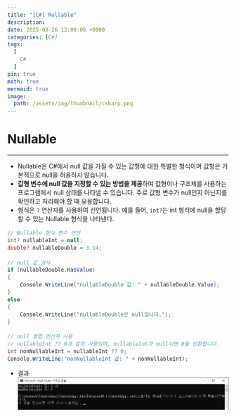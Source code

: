 ```yaml
---
title: "[C#] Nullable"
description: 
date: 2025-03-26 12:00:00 +0800
categories: [C#]
tags:
  [
    C#
  ]
pin: true
math: true
mermaid: true
image:
  path: /assets/img/thumbnail/csharp.png
---
```


# Nullable 

--- 

- Nullable은 C#에서 null 값을 가질 수 있는 값형에 대한 특별한 형식이며 값형은 기본적으로 null을 허용하지 않습니다.
- **값형 변수에 null 값을 지정할 수 있는 방법을 제공**하여 값형이나 구조체를 사용하는 프로그램에서 null 상태를 나타낼 수 있습니다. 주로 값형 변수가 null인지 아닌지를 확인하고 처리해야 할 때 유용합니다.
- 형식은 `?` 연산자를 사용하여 선언됩니다. 예를 들어, `int?`는 int 형식에 null을 할당할 수 있는 Nullable<int> 형식을 나타낸다.

```c#
// Nullable 형식 변수 선언
int? nullableInt = null;
double? nullableDouble = 3.14;

// null 값 검사
if (nullableDouble.HasValue)
{
    Console.WriteLine("nullableDouble 값: " + nullableDouble.Value);
}
else
{
    Console.WriteLine("nullableDouble은 null입니다.");
}

// null 병합 연산자 사용
// nullableInt ?? 0과 같이 사용되며, nullableInt가 null이면 0을 반환합니다.
int nonNullableInt = nullableInt ?? 0;
Console.WriteLine("nonNullableInt 값: " + nonNullableInt);
```

- 결과 
![007](/assets/img/C%23/007.png)